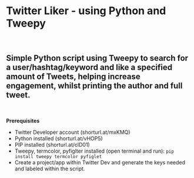 # Twitter Liker - using Python and Tweepy

<br/>

## Simple Python script using Tweepy to search for a user/hashtag/keyword and like a specified amount of Tweets, helping increase engagement, whilst printing the author and full tweet.

<br/>


**Prerequisites**

- Twitter Developer account (shorturl.at/mxKMQ)
- Python installed (shorturl.at/vHOP5)
- PIP installed (shorturl.at/clD01)
- Tweepy, termcolor, pyfiglter installed (open terminal and run): ```pip install tweepy termcolor pyfiglet```
- Create a project/app within Twitter Dev and generate the keys needed and labeled within the script.

